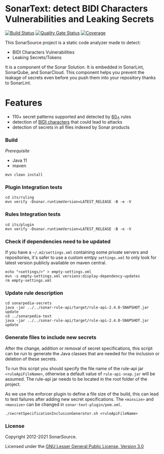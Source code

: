 # SonarText: detect BIDI Characters Vulnerabilities and Leaking Secrets
[![Build Status](https://api.cirrus-ci.com/github/SonarSource/sonar-text.svg?branch=master)](https://cirrus-ci.com/github/SonarSource/sonar-text)
[![Quality Gate Status](https://next.sonarqube.com/sonarqube/api/project_badges/measure?project=org.sonarsource.text%3Atext&metric=alert_status&token=75147023237a0ed7ea1a5efc5fe7ce286061ad6f)](https://next.sonarqube.com/sonarqube/dashboard?id=org.sonarsource.text%3Atext)
[![Coverage](https://next.sonarqube.com/sonarqube/api/project_badges/measure?project=org.sonarsource.text%3Atext&metric=coverage&token=75147023237a0ed7ea1a5efc5fe7ce286061ad6f)](https://next.sonarqube.com/sonarqube/dashboard?id=org.sonarsource.text%3Atext)

This SonarSource project is a static code analyzer made to detect:
* BIDI Characters Vulnerabilities
* Leaking Secrets/Tokens

It is a component of the Sonar Solution. It is embedded in SonarLint, SonarQube, and SonarCloud.
This component helps you prevent the leakage of secrets even before you push them into your repository thanks to SonarLint.

# Features
* 110+ secret patterns supported and detected by [60+](https://rules.sonarsource.com/secrets/) rules
* detection of [BIDI characters](https://rules.sonarsource.com/text/) that could lead to attacks
* detection of secrets in all files indexed by Sonar products

### Build

*Prerequisite*

- Java 11
- maven

```shell
mvn clean install
```

### Plugin Integration tests

```shell
cd its/ruling
mvn verify -Dsonar.runtimeVersion=LATEST_RELEASE -B -e -V
```

### Rules Integration tests

```shell
cd its/plugin
mvn verify -Dsonar.runtimeVersion=LATEST_RELEASE -B -e -V
```

### Check if dependencies need to be updated

If you have a `~/.m2/settings.xml` containing some private servers and repositories, it's safer to use
a custom emtpy `settings.xml` to only look for latest version publicly available on maven central.

```shell
echo "<settings/>" > empty-settings.xml
mvn -s empty-settings.xml versions:display-dependency-updates
rm empty-settings.xml
```

### Update rule description

```shell
cd sonarpedia-secrets
java -jar ../../sonar-rule-api/target/rule-api-2.4.0-SNAPSHOT.jar update
cd ../sonarpedia-text
java -jar ../../sonar-rule-api/target/rule-api-2.4.0-SNAPSHOT.jar update
```

### Generate files to include new secrets

After the change, addition or removal of secret specifications, this script can be run to generate the Java classes that are needed 
for the inclusion or deletion of these secrets.

To run this script you should specify the file name of the rule-api jar `<ruleApiFileName>`, otherwise a default value of `rule-api-snap.jar` will be assumed.
The rule-api jar needs to be located in the root folder of the project.

As we use the enforcer plugin to define a file size of the build, this can lead to test failures after adding new secret specifications.
The `<minsize>` and `<maxsize>` can be changed in `sonar-text-plugin/pom.xml`.
```shell
./secretSpecificationInclusionGenerator.sh <ruleApiFileName>
```

### License

Copyright 2012-2021 SonarSource.

Licensed under the [GNU Lesser General Public License, Version 3.0](https://www.gnu.org/licenses/lgpl.txt)
